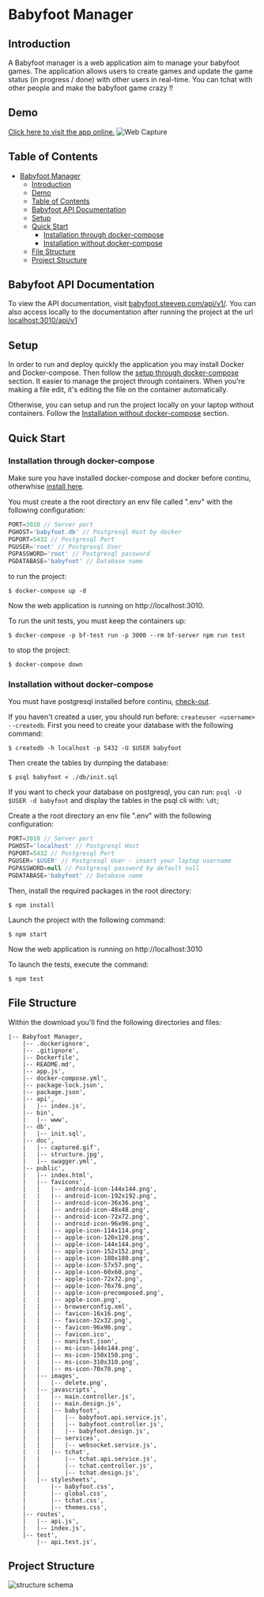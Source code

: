 # Babyfoot Manager

## Introduction

A Babyfoot manager is a web application aim to manage your babyfoot games. The application allows users to create games and update the game status (in progress / done) with other users in real-time.
You can tchat with other people and make the babyfoot game crazy !!

## Demo

[Click here to visit the app online.](https://babyfoot.steevep.com)
![Web Capture](./doc/captured.gif)

## Table of Contents

- [Babyfoot Manager](#babyfoot-manager)
  - [Introduction](#introduction)
  - [Demo](#demo)
  - [Table of Contents](#table-of-contents)
  - [Babyfoot API Documentation](#babyfoot-api-documentation)
  - [Setup](#setup)
  - [Quick Start](#quick-start)
    - [Installation through docker-compose](#installation-through-docker-compose)
    - [Installation without docker-compose](#installation-without-docker-compose)
  - [File Structure](#file-structure)
  - [Project Structure](#project-structure)

## Babyfoot API Documentation

To view the API documentation, visit [babyfoot.steevep.com/api/v1/](https://babyfoot.steevep.com/api/v1). You can also access locally to the documentation after running the project at the url [localhost:3010/api/v1](http://localhost:3010/api/v1)

## Setup

In order to run and deploy quickly the application you may install Docker and Docker-compose. Then follow the [setup through docker-compose](#installation-through-docker-compose) section. It easier to manage the project through containers. When you're making a file edit, it's editing the file on the container automatically.

Otherwise, you can setup and run the project locally on your laptop without containers. Follow the [Installation without docker-compose](#installation-without-docker-compose) section.

## Quick Start

### Installation through docker-compose

Make sure you have installed docker-compose and docker before continu, otherwhise [install here](https://docs.docker.com/install/).

You must create a the root directory an env file called ".env" with the following configuration:
```js
PORT=3010 // Server port
PGHOST='babyfoot.db' // Postgresql Host by docker
PGPORT=5432 // Postgresql Port
PGUSER='root' // Postgresql User
PGPASSWORD='root' // Postgresql password
PGDATABASE='babyfoot' // Database name
```

to run the project:
```shell
$ docker-compose up -d
```
Now the web application is running on http://localhost:3010.

To run the unit tests, you must keep the containers up:
```shell
$ docker-compose -p bf-test run -p 3000 --rm bf-server npm run test
```

to stop the project:
```shell
$ docker-compose down
```

### Installation without docker-compose

You must have postgresql installed before continu, [check-out](https://www.postgresql.org/download/).

If you haven't created a user, you should run before:
`createuser <username> --createdb`.
First you need to create your database with the following command:
```shell
$ createdb -h localhost -p 5432 -U $USER babyfoot
```
Then create the tables by dumping the database:
```shell
$ psql babyfoot < ./db/init.sql
```
If you want to check your database on postgresql, you can run:
`psql -U $USER -d babyfoot` and display the tables in the psql cli with: `\dt`;

Create a the root directory an env file ".env" with the following configuration:

```js
PORT=3010 // Server port
PGHOST='localhost' // Postgresql Host
PGPORT=5432 // Postgresql Port
PGUSER='$USER' // Postgresql User - insert your laptop username
PGPASSWORD=null // Postgresql password by default null
PGDATABASE='babyfoot' // Database name
```

Then, install the required packages in the root directory:
```shell
$ npm install
```

Launch the project with the following command:
```shell
$ npm start
```
Now the web application is running on http://localhost:3010

To launch the tests, execute the command:
```shell
$ npm test
```

## File Structure

Within the download you'll find the following directories and files:

```
|-- Babyfoot Manager,
    |-- .dockerignore',
    |-- .gitignore',
    |-- Dockerfile',
    |-- README.md',
    |-- app.js',
    |-- docker-compose.yml',
    |-- package-lock.json',
    |-- package.json',
    |-- api',
    |   |-- index.js',
    |-- bin',
    |   |-- www',
    |-- db',
    |   |-- init.sql',
    |-- doc',
    |   |-- captured.gif',
    |   |-- structure.jpg',
    |   |-- swagger.yml',
    |-- public',
    |   |-- index.html',
    |   |-- favicons',
    |   |   |-- android-icon-144x144.png',
    |   |   |-- android-icon-192x192.png',
    |   |   |-- android-icon-36x36.png',
    |   |   |-- android-icon-48x48.png',
    |   |   |-- android-icon-72x72.png',
    |   |   |-- android-icon-96x96.png',
    |   |   |-- apple-icon-114x114.png',
    |   |   |-- apple-icon-120x120.png',
    |   |   |-- apple-icon-144x144.png',
    |   |   |-- apple-icon-152x152.png',
    |   |   |-- apple-icon-180x180.png',
    |   |   |-- apple-icon-57x57.png',
    |   |   |-- apple-icon-60x60.png',
    |   |   |-- apple-icon-72x72.png',
    |   |   |-- apple-icon-76x76.png',
    |   |   |-- apple-icon-precomposed.png',
    |   |   |-- apple-icon.png',
    |   |   |-- browserconfig.xml',
    |   |   |-- favicon-16x16.png',
    |   |   |-- favicon-32x32.png',
    |   |   |-- favicon-96x96.png',
    |   |   |-- favicon.ico',
    |   |   |-- manifest.json',
    |   |   |-- ms-icon-144x144.png',
    |   |   |-- ms-icon-150x150.png',
    |   |   |-- ms-icon-310x310.png',
    |   |   |-- ms-icon-70x70.png',
    |   |-- images',
    |   |   |-- delete.png',
    |   |-- javascripts',
    |   |   |-- main.controller.js',
    |   |   |-- main.design.js',
    |   |   |-- babyfoot',
    |   |   |   |-- babyfoot.api.service.js',
    |   |   |   |-- babyfoot.controller.js',
    |   |   |   |-- babyfoot.design.js',
    |   |   |-- services',
    |   |   |   |-- websocket.service.js',
    |   |   |-- tchat',
    |   |       |-- tchat.api.service.js',
    |   |       |-- tchat.controller.js',
    |   |       |-- tchat.design.js',
    |   |-- stylesheets',
    |       |-- babyfoot.css',
    |       |-- global.css',
    |       |-- tchat.css',
    |       |-- themes.css',
    |-- routes',
    |   |-- api.js',
    |   |-- index.js',
    |-- test',
        |-- api.test.js',
```

## Project Structure

![structure schema](./doc/structure.jpg)
